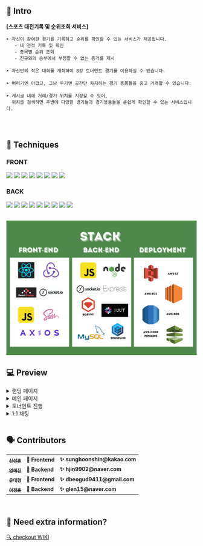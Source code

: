## :memo: Intro

**[스포츠 대전기록 및 순위조회 서비스]**

```
➤ 자신이 참여한 경기를 기록하고 순위를 확인할 수 있는 서비스가 제공됩니다.
   - 내 전적 기록 및 확인
   - 종목별 순위 조회
   - 친구와의 승부에서 부정할 수 없는 증거를 제시

➤ 자신만의 작은 대회를 개최하여 8강 토너먼트 경기를 이용하실 수 있습니다.

➤ 버리기엔 아깝고, 그냥 두기엔 공간만 차지하는 경기 용품들을 중고 거래할 수 있습니다.

➤ 게시글 내에 거래/경기 위치를 지정할 수 있어, 
  위치를 검색하면 주변에 다양한 경기들과 경기용품들을 손쉽게 확인할 수 있는 서비스입니다.
  
```
<br/>

## :wrench: Techniques

### FRONT
![](https://img.shields.io/badge/FRONT-Javascript-F7DF1E?style=for-the-badge&logo=javascript)
![](https://img.shields.io/badge/FRONT-react-61DAFB?style=for-the-badge&logo=react)
![](https://img.shields.io/badge/FRONT-Sass-E91E63?style=for-the-badge&logo=Sass)
![](https://img.shields.io/badge/BACK-socket.io-607d8b?style=for-the-badge&logo=socket.io)
![](https://img.shields.io/badge/FRONT-axios-7952B3?style=for-the-badge&logo=axios)
![](https://img.shields.io/badge/FRONT-React%20Router-E34F26?style=for-the-badge&logo=React%20Router)
![](https://img.shields.io/badge/FRONT-redux-4266f5?style=for-the-badge&logo=redux)
![](https://img.shields.io/badge/FRONT-Amazon%20AWS-6DB33F?style=for-the-badge&logo=Amazon%20AWS)

### BACK
![](https://img.shields.io/badge/BACK-Javascript-F7DF1E?style=for-the-badge&logo=javascript)
![](https://img.shields.io/badge/BACK-Node.js-4FC08D?style=for-the-badge&logo=Node.js)
![](https://img.shields.io/badge/BACK-Express-0769AD?style=for-the-badge)
![](https://img.shields.io/badge/BACK-bcrypt-D50000?style=for-the-badge&logo=bcrypt)
![](https://img.shields.io/badge/BACK-mysql-F9A825?style=for-the-badge&logo=mysql)
![](https://img.shields.io/badge/BACK-socket.io-607d8b?style=for-the-badge&logo=socket.io)
![](https://img.shields.io/badge/BACK-Sequelize-007396?style=for-the-badge&logo=Sequelize)
![](https://img.shields.io/badge/BACK-JSON%20Web%20Tokens-003545?style=for-the-badge&logo=JSON%20Web%20Tokens)
![](https://img.shields.io/badge/BACK-Amazon%20AWS-6DB33F?style=for-the-badge&logo=Amazon%20AWS)

<br/>

<img width="1781" alt="TechStack" src="https://github.com/glen15/final-img/blob/master/stackIMG.png?raw=true">
<br/>

## :computer: Preview

<details>
<summary>랜딩 페이지</summary>

</details>


<details>
<summary>메인 페이지</summary>

</details>


<details>
<summary>토너먼트 진행</summary>

</details>


<details>
<summary>1:1 채팅</summary>

</details>

</br>


## 🗣 Contributors

<table>
  <tbody>
    <tr>
      <td align="center">
        <a href="https://github.com/planethoon">
          <sub>
            <b>신성훈</b>
          </sub>
        </a>
        <br>
      </td>
      <td>
        <strong>🚩 Frontend</strong>
      </td>
      <td>
        <strong>✨ sunghoonshin@kakao.com</strong>
      </td>
    </tr>
     <tr>
      <td align="center">
        <a href="https://github.com/Eom-Hyejin">
          <sub>
            <b> 엄혜진 </b>
          </sub>
        </a>
        <br>
      </td>
      <td>
        <strong>🏁 Backend</strong>
      </td>
      <td>
        <strong>✨ hjin9902@naver.com</strong>
      </td>
    </tr>
      <td align="center">
        <a href="https://github.com/ydh94">
          <sub>
            <b>유대형</b>
          </sub>
        </a>
        <br>
      </td>
      <td>
        <strong>🚩 Frontend</strong>
      </td>
      <td>
        <strong>✨ dbeogud9411@gmail.com</strong>
      </td>
    </tr>
    <tr>
      <td align="center">
        <a href="https://github.com/glen15">
          <sub>
            <b>이정훈</b>
          </sub>
        </a>
        <br>
      </td>
      <td>
        <strong>🏁 Backend</strong>
      </td>
        <td>
        <strong>✨ glen15@naver.com</strong>
      </td>
    </tr>
    <tr>
  </tbody>
</table>

<br/>

## 🧐 Need extra information?

[🔍️ checkout WIKI](https://github.com/codestates/Winner-s-Record/wiki)

</br></br>
